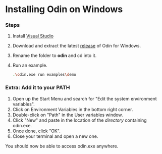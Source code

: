 # Installing Odin on Windows

### Steps
1. Install [Visual Studio](https://visualstudio.microsoft.com/downloads/)
2. Download and extract the latest [release](https://github.com/odin-lang/Odin/releases/latest) of Odin for Windows.
3. Rename the folder to **odin** and cd into it.
4. Run an example.

    ```sh
    .\odin.exe run examples\demo
    ```

### Extra: Add it to your PATH
1. Open up the Start Menu and search for "Edit the system environment variables".
2. Click on Environment Variables in the bottom right corner.
3. Double-click on "Path" in the User variables window.
4. Click "New" and paste in the location of the *directory* containing odin.exe.
5. Once done, click "OK".
6. Close your terminal and open a new one.

You should now be able to access odin.exe anywhere.
